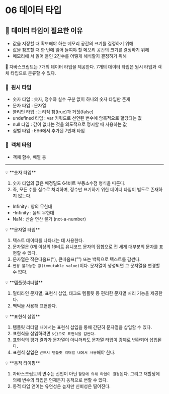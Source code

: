 # 06 데이터 타입

## 🧩 데이터 타입이 필요한 이유

- 값을 저장할 때 확보해야 하는 메모리 공간의 크기를 결정하기 위해
- 값을 참조할 때 한 번에 읽어 들여야 할 메모리 공간의 크기를 결정하기 위헤
- 메모리에 서 읽어 들인 2진수를 어떻게 해석할지 결정하기 위해

<aside>
📌 자바스크립트는 7개의 데이터 타입을 제공한다. 7개의 데이터 타입은 원시 타입과 객체 타입으로 분류할 수 있다.

</aside>

### 🧩  원시 타입

- 숫자 타입 : 숫자, 정수와 실수 구분 없이 하나의 숫자 타입만 존재
- 문자 타입 : 문자열
- 불리언 타입 : 논리적 참(true)과 거짓(false)
- undefined 타입 : var 키워드로 선언된 변수에 암묵적으로 할당되는 값
- null 타입 : 값이 없다는 것을 의도적으로 명시할 때 사용하는 값
- 심벌 타입 : ES6에서 추가된 7번째 타입

### 🧩  객체 타입

- 객체 함수, 배열 등

---

<aside>
💡 **숫자 타입**

</aside>

1. 숫자 타입의 값은 배정밀도 64비트 부동소수점 형식을 따른다.
2. 즉, 모든 수를 실수로 처리하며, 정수만 표기하기 위한 데이터 타입이 별도로 존재하지 않는다.

- Infinity : 양의 무한대
- -Infinity : 음의 무한대
- NaN : 산술 연산 불가 (not-a-number)

<aside>
💡 **문자열 타입**

</aside>

1. 텍스트 데이터를 나타내는 데 사용한다.
2. 문자열은 0개 이상의 16비트 유니코드 문자의 집합으로 전 세계 대부분의 문자를 표현할 수 있다.
3. 문자열은 작은따옴표(’’), 큰따옴표(””) 또는 백틱으로 텍스트를 감싼다.
4. `변경 불가능한 값(immutable value)`이다. 문자열이 생성되면 그 문자열을 변경할 수 없다.

<aside>
💡 **템플릿리터럴**

</aside>

1. 멀티라인 문자열, 표현식 삽입, 태그드 템플릿 등 편리한 문자열 처리 기능을 제공한다.
2. 백틱을 사용해 표현한다.

<aside>
💡 **표현식 삽입**

</aside>

1. 템플릿 리터럴 내에서는 표현식 삽입을 통해 간단히 문자열을 삽입할 수 있다.
2. 표현식을 삽입하려면 `${}으로 표현식을 감싼다.`
3. 표현식의 평가 결과가 문자열이 아니더라도 문자열 타입이 강제로 변환되어 삽입된다.
4. 표현식 삽입은 `반드시 템플릿 리터럴 내에서 사용`해야 한다.

<aside>
💡 **동적 타이핑**

</aside>

1. 자바스크립트의 변수는 선언이 아닌 `할당에 의해 타입이 결정`된다. 그리고 재할당에 의해 변수의 타입은 언제든지 동적으로 변할 수 있다.
2. 동적 타입 언어는 유연성은 높지만 신뢰성은 떨어진다.
